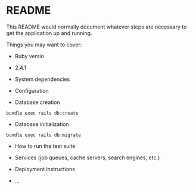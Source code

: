 # README

This README would normally document whatever steps are necessary to get the
application up and running.

Things you may want to cover:

* Ruby versio
- 2.4.1

* System dependencies


* Configuration

* Database creation
```
bundle exec rails db:create
```

* Database initialization
```
bundle exec rails db:migrate
```

* How to run the test suite

* Services (job queues, cache servers, search engines, etc.)

* Deployment instructions

* ...
